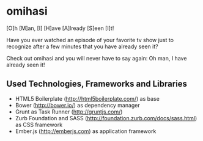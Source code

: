 omihasi
=======

[O]h [M]an, [I] [H]ave [A]lready [S]een [I]t!

Have you ever watched an episode of your favorite tv show just to recognize 
after a few minutes that you have already seen it? 

Check out omihasi and you will never have to say again: Oh man, 
I have already seen it!


## Used Technologies, Frameworks and Libraries

- HTML5 Boilerplate (http://html5boilerplate.com/) as base 
- Bower (http://bower.io/) as dependency manager
- Grunt as Task Runner (http://gruntjs.com/)
- Zurb Foundation and SASS (http://foundation.zurb.com/docs/sass.html) as CSS
 framework
- Ember.js (http://emberjs.com) as application framework
